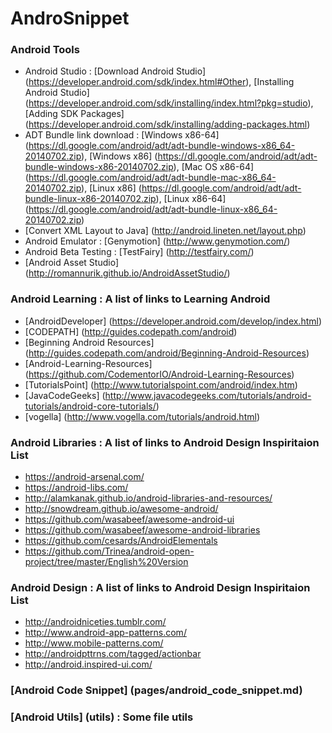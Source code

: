 AndroSnippet
===========================
### Android Tools

* Android Studio : [Download Android Studio] (https://developer.android.com/sdk/index.html#Other),  [Installing Android Studio] (https://developer.android.com/sdk/installing/index.html?pkg=studio), [Adding SDK Packages] (https://developer.android.com/sdk/installing/adding-packages.html)
* ADT Bundle link download : [Windows x86-64] (https://dl.google.com/android/adt/adt-bundle-windows-x86_64-20140702.zip), [Windows x86] (https://dl.google.com/android/adt/adt-bundle-windows-x86-20140702.zip), [Mac OS x86-64] (https://dl.google.com/android/adt/adt-bundle-mac-x86_64-20140702.zip), [Linux x86] (https://dl.google.com/android/adt/adt-bundle-linux-x86-20140702.zip), [Linux x86-64] (https://dl.google.com/android/adt/adt-bundle-linux-x86_64-20140702.zip)
* [Convert XML Layout to Java] (http://android.lineten.net/layout.php)
* Android Emulator : [Genymotion] (http://www.genymotion.com/)
* Android Beta Testing : [TestFairy] (http://testfairy.com/)
* [Android Asset Studio] (http://romannurik.github.io/AndroidAssetStudio/)

### Android Learning : A list of links to Learning Android

* [AndroidDeveloper] (https://developer.android.com/develop/index.html)
* [CODEPATH] (http://guides.codepath.com/android)
* [Beginning Android Resources] (http://guides.codepath.com/android/Beginning-Android-Resources)
* [Android-Learning-Resources] (https://github.com/CodementorIO/Android-Learning-Resources)
* [TutorialsPoint] (http://www.tutorialspoint.com/android/index.htm)
* [JavaCodeGeeks] (http://www.javacodegeeks.com/tutorials/android-tutorials/android-core-tutorials/)
* [vogella] (http://www.vogella.com/tutorials/android.html)

### Android Libraries : A list of links to Android Design Inspiritaion List

* https://android-arsenal.com/
* https://android-libs.com/
* http://alamkanak.github.io/android-libraries-and-resources/
* http://snowdream.github.io/awesome-android/
* https://github.com/wasabeef/awesome-android-ui
* https://github.com/wasabeef/awesome-android-libraries
* https://github.com/cesards/AndroidElementals
* https://github.com/Trinea/android-open-project/tree/master/English%20Version

### Android Design : A list of links to Android Design Inspiritaion List

* http://androidniceties.tumblr.com/
* http://www.android-app-patterns.com/
* http://www.mobile-patterns.com/
* http://androidpttrns.com/tagged/actionbar
* http://android.inspired-ui.com/

### [Android Code Snippet] (pages/android_code_snippet.md)
### [Android Utils] (utils) : Some file utils